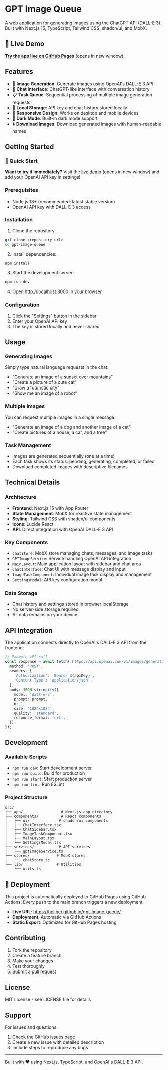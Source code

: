 # GPT Image Queue

A web application for generating images using the ChatGPT API (DALL-E 3). Built with Next.js 15, TypeScript, Tailwind CSS, shadcn/ui, and MobX.

## 🚀 Live Demo

**[Try the app live on GitHub Pages](https://holiber.github.io/gpt-image-queue/)** (opens in new window)

## Features

- 🎨 **Image Generation**: Generate images using OpenAI's DALL-E 3 API
- 💬 **Chat Interface**: ChatGPT-like interface with conversation history
- 📋 **Task Queue**: Sequential processing of multiple image generation requests
- 💾 **Local Storage**: API key and chat history stored locally
- 📱 **Responsive Design**: Works on desktop and mobile devices
- 🌙 **Dark Mode**: Built-in dark mode support
- ⬇️ **Download Images**: Download generated images with human-readable names

## Getting Started

### 🎯 Quick Start

**Want to try it immediately?** Visit the [live demo](https://holiber.github.io/gpt-image-queue/) (opens in new window) and add your OpenAI API key in settings!

### Prerequisites

- Node.js 18+ (recommended: latest stable version)
- OpenAI API key with DALL-E 3 access

### Installation

1. Clone the repository:
```bash
git clone <repository-url>
cd gpt-image-queue
```

2. Install dependencies:
```bash
npm install
```

3. Start the development server:
```bash
npm run dev
```

4. Open [http://localhost:3000](http://localhost:3000) in your browser

### Configuration

1. Click the "Settings" button in the sidebar
2. Enter your OpenAI API key
3. The key is stored locally and never shared

## Usage

### Generating Images

Simply type natural language requests in the chat:

- "Generate an image of a sunset over mountains"
- "Create a picture of a cute cat"
- "Draw a futuristic city"
- "Show me an image of a robot"

### Multiple Images

You can request multiple images in a single message:

- "Generate an image of a dog and another image of a cat"
- "Create pictures of a house, a car, and a tree"

### Task Management

- Images are generated sequentially (one at a time)
- Each task shows its status: pending, generating, completed, or failed
- Download completed images with descriptive filenames

## Technical Details

### Architecture

- **Frontend**: Next.js 15 with App Router
- **State Management**: MobX for reactive state management
- **Styling**: Tailwind CSS with shadcn/ui components
- **Icons**: Lucide React
- **API**: Direct integration with OpenAI DALL-E 3 API

### Key Components

- `ChatStore`: MobX store managing chats, messages, and image tasks
- `GPTImageService`: Service handling OpenAI API integration
- `MainLayout`: Main application layout with sidebar and chat area
- `ChatInterface`: Chat UI with message display and input
- `ImageTaskComponent`: Individual image task display and management
- `SettingsModal`: API key configuration modal

### Data Storage

- Chat history and settings stored in browser localStorage
- No server-side storage required
- All data remains on your device

## API Integration

The application connects directly to OpenAI's DALL-E 3 API from the frontend:

```typescript
// Example API call
const response = await fetch('https://api.openai.com/v1/images/generations', {
  method: 'POST',
  headers: {
    'Authorization': `Bearer ${apiKey}`,
    'Content-Type': 'application/json',
  },
  body: JSON.stringify({
    model: 'dall-e-3',
    prompt: prompt,
    n: 1,
    size: '1024x1024',
    quality: 'standard',
    response_format: 'url',
  }),
});
```

## Development

### Available Scripts

- `npm run dev`: Start development server
- `npm run build`: Build for production
- `npm run start`: Start production server
- `npm run lint`: Run ESLint

### Project Structure

```
src/
├── app/                 # Next.js app directory
├── components/          # React components
│   ├── ui/             # shadcn/ui components
│   ├── ChatInterface.tsx
│   ├── ChatSidebar.tsx
│   ├── ImageTaskComponent.tsx
│   ├── MainLayout.tsx
│   └── SettingsModal.tsx
├── services/           # API services
│   └── gptImageService.ts
├── stores/            # MobX stores
│   └── chatStore.ts
└── lib/               # Utilities
    └── utils.ts
```

## 🚀 Deployment

This project is automatically deployed to GitHub Pages using GitHub Actions. Every push to the main branch triggers a new deployment.

- **Live URL**: https://holiber.github.io/gpt-image-queue/
- **Deployment**: Automatic via GitHub Actions
- **Static Export**: Optimized for GitHub Pages hosting

## Contributing

1. Fork the repository
2. Create a feature branch
3. Make your changes
4. Test thoroughly
5. Submit a pull request

## License

MIT License - see LICENSE file for details

## Support

For issues and questions:
1. Check the GitHub issues page
2. Create a new issue with detailed description
3. Include steps to reproduce any bugs

---

Built with ❤️ using Next.js, TypeScript, and OpenAI's DALL-E 3 API.